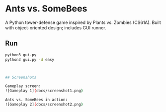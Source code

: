 # Ants vs. SomeBees
A Python tower-defense game inspired by Plants vs. Zombies (CS61A).
Built with object-oriented design; includes GUI runner.

## Run
```bash
python3 gui.py
python3 gui.py -d easy



## Screenshots

Gameplay screen:
![Gameplay 1](docs/screenshot1.png)

Ants vs. SomeBees in action:
![Gameplay 2](docs/screenshot2.png)
